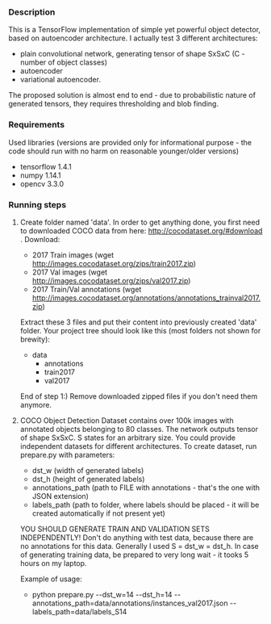### Description
This is a TensorFlow implementation of simple yet powerful object detector, 
based on autoencoder architecture. I actually test 3 different architectures:
- plain convolutional network, generating tensor of shape SxSxC (C - number of object classes)
- autoencoder
- variational autoencoder.

The proposed solution is almost end to end - due to probabilistic nature of generated
tensors, they requires thresholding and blob finding.

### Requirements
Used libraries (versions are provided only for informational purpose - the code should
run with no harm on reasonable younger/older versions)
- tensorflow 1.4.1
- numpy 1.14.1
- opencv 3.3.0

### Running steps
1. 
    Create folder named 'data'. In order to get anything done, you first need to downloaded COCO data from here: http://cocodataset.org/#download . Download:
    - 2017 Train images (wget http://images.cocodataset.org/zips/train2017.zip)
    - 2017 Val images (wget http://images.cocodataset.org/zips/val2017.zip)
    - 2017 Train/Val annotations (wget http://images.cocodataset.org/annotations/annotations_trainval2017.zip)
    
    Extract these 3 files and put their content into previously created 'data' folder. Your project tree should look like this (most folders not shown for brewity):
    - data
        - annotations
        - train2017
        - val2017
    
    End of step 1:) Remove downloaded zipped files if you don't need them anymore.

2. COCO Object Detection Dataset contains over 100k images with annotated
    objects belonging to 80 classes. The network outputs tensor of shape SxSxC. S states for an
    arbitrary size. You could provide independent datasets for different architectures.
    To create dataset, run prepare.py with parameters:
    - dst_w (width of generated labels)
    - dst_h (height of generated labels)
    - annotations_path (path to FILE with annotations - that's the one with JSON extension)
    - labels_path (path to folder, where labels should be placed - it will be created automatically if not present yet)
    
    YOU SHOULD GENERATE TRAIN AND VALIDATION SETS INDEPENDENTLY! Don't do anything with test data, because there are no annotations for this data.
    Generally I used S = dst_w = dst_h. In case of generating training data, be prepared to very long wait - it tooks 5 hours on my laptop.
    
    Example of usage:
    - python prepare.py --dst_w=14 --dst_h=14 --annotations_path=data/annotations/instances_val2017.json --labels_path=data/labels_S14
     

